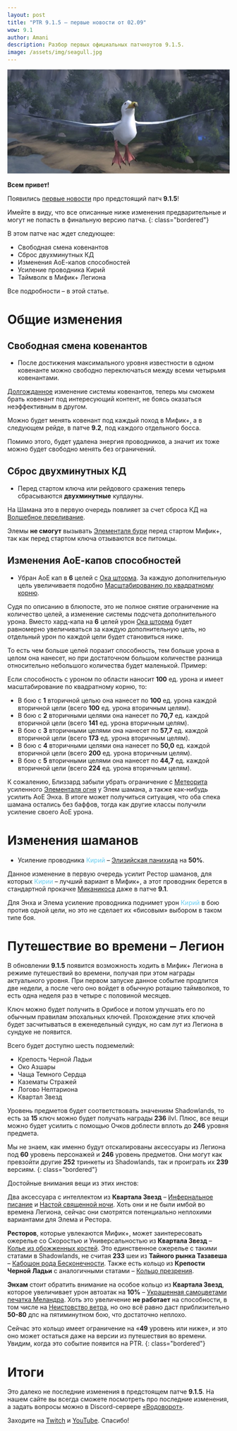 ```yaml
---    
layout: post
title: "PTR 9.1.5 – первые новости от 02.09"
wow: 9.1
author: Amani
description: Разбор первых официальных патчноутов 9.1.5.
image: /assets/img/seagull.jpg
---
```


<p align="center">
<img src="/assets/img/seagull.jpg" > 
</p>


**Всем привет!**

Появились [первые новости](https://us.forums.blizzard.com/en/wow/t/ptr-915-development-notes/1082616) про предстоящий патч **9.1.5**!

Имейте в виду, что все описанные ниже изменения предварительные и могут не попасть в финальную версию патча.
{: class="bordered"}

В этом патче нас ждет следующее:
* Свободная смена ковенантов
* Сброс двухминутных КД
* Изменения АоЕ-капов способностей
* Усиление проводника Кирий
* Таймволк в Мифик+ Легиона

<p></p>

Все подробности – в этой статье.

<!--more-->

# Общие изменения

## Свободная смена ковенантов

* После достижения максимального уровня известности в одном ковенанте можно свободно переключаться между всеми четырьмя ковенантами.

[Долгожданное](https://eu.forums.blizzard.com/ru/wow/t/%D0%BE%D0%B1%D1%81%D1%83%D0%B6%D0%B4%D0%B5%D0%BD%D0%B8%D0%B5-%D0%BF%D1%80%D0%BE%D0%B1%D0%BB%D0%B5%D0%BC%D1%8B-%D1%81%D0%BC%D0%B5%D0%BD%D1%8B-%D0%BA%D0%BE%D0%B2%D0%B5%D0%BD%D0%B0%D0%BD%D1%82%D0%BE%D0%B2/122650) изменение системы ковенантов, теперь мы сможем брать ковенант под интересующий контент, не боясь оказаться неэффективным в другом.

Можно будет менять ковенант под каждый поход в Мифик+, а в следующем рейде, в патче **9.2**, под каждого отдельного босса. 

Помимо этого, будет удалена энергия проводников, а значит их тоже можно будет свободно менять без ограничений.

## Сброс двухминутных КД

* Перед стартом ключа или рейдового сражения теперь сбрасываются **двухминутные** кулдауны. 

На Шамана это в первую очередь повлияет за счет сброса КД на [Волшебное переливание](https://ru.wowhead.com/spell=328923). 

Элемы **не смогут** вызывать [Элементаля бури](https://ru.wowhead.com/spell=192249) перед стартом Мифик+, так как перед стартом ключа отзываются все питомцы.

## Изменения АоЕ-капов способностей

* Убран АоЕ кап в **6** целей с [Ока шторма](https://ru.wowhead.com/spell=157375). За каждую дополнительную цель увеличиваетя подобно [Масштабированию по квадратному корню](https://stormkeeper.ru/info/target_cap.html#%D0%BC%D0%B0%D1%81%D1%88%D1%82%D0%B0%D0%B1%D0%B8%D1%80%D0%BE%D0%B2%D0%B0%D0%BD%D0%B8%D0%B5-%D0%BF%D0%BE-%D0%BA%D0%B2%D0%B0%D0%B4%D1%80%D0%B0%D1%82%D0%BD%D0%BE%D0%BC%D1%83-%D0%BA%D0%BE%D1%80%D0%BD%D1%8E).

Судя по описанию в блюпосте, это не полное снятие ограничение на количество целей, а изменение системы подсчета дополнительного урона. Вместо хард-капа на **6** целей урон [Ока шторма](https://ru.wowhead.com/spell=157375) будет равномерно увеличиваться за каждую дополнительную цель, но отдельный урон по каждой цели будет становиться ниже.

То есть чем больше целей поразит способность, тем больше урона в целом она нанесет, но при достаточном большом количестве разница относительно небольшого количества будет маленькой. Пример:

Если способность с уроном по области наносит **100** ед. урона и имеет масштабирование по квадратному корню, то:
* В бою с **1** вторичной целью она нанесет по **100** ед. урона каждой вторичной цели (всего **100** ед. урона вторичным целям).
* В бою с **2** вторичными целями она нанесет по **70,7** ед. каждой вторичной цели (всего **141** ед. урона вторичным целям).
* В бою с **3** вторичными целями она нанесет по **57,7** ед. каждой вторичной цели (всего **173** ед. урона вторичным целям).
* В бою с **4** вторичными целями она нанесет по **50,0** ед. каждой вторичной цели (всего **200** ед. урона вторичным целям).
* В бою с **5** вторичными целями она нанесет по **44,7** ед. каждой вторичной цели (всего **224** ед. урона вторичным целям).

К сожалению, Близзард забыли убрать ограничение с [Метеорита](https://ru.wowhead.com/spell=117588) усиленного [Элементаля огня](https://ru.wowhead.com/spell=198067) у Элем шамана, а также как-нибудь усилить АоЕ Энха. В итоге может получиться ситуация, что оба спека шамана остались без баффов, тогда как другие классы получили усиление своего АоЕ урона. 

# Изменения шаманов

* Усиление проводника <span style="color:#68ccef;font-size:1em;">Кирий</span> – [Элизийская панихида](https://ru.wowhead.com/spell=339182/%D1%8D%D0%BB%D0%B8%D0%B7%D0%B8%D0%B9%D1%81%D0%BA%D0%B0%D1%8F-%D0%BF%D0%B0%D0%BD%D0%B8%D1%85%D0%B8%D0%B4%D0%B0?ilvl=252) на **50%**.

Данное изменение в первую очередь усилит Рестор шаманов, для которых <span style="color:#68ccef;font-size:1em;">Кирии</span> – лучший вариант в Мифик+, а этот проводник берется в стандартной прокачке [Миканикоса](https://ru.wowhead.com/soulbind-calc/kyrian/forgelite-prime-mikanikos/shaman/AwCWapYBBShxCBIFKaMIJSzuCCMVdgAIJSg9CDUoNgg) даже в патче **9.1**.

Для Энха и Элема усиление проводника поднимет урон <span style="color:#68ccef;font-size:1em;">Кирий</span> в бою против одной цели, но это не сделает их «бисовым» выбором в таком типе боя. 

# Путешествие во времени – Легион

В обновлении **9.1.5** появится возможность ходить в Мифик+ Легиона в режиме путешествий во времени, получая при этом награды актуального уровня. При первом запуске данное событие продлится две недели, а после чего оно войдет в обычную ротацию таймволков, то есть одна неделя раз в четыре с половиной месяцев.

Ключ можно будет получить в Орибосе и потом улучшать его по обычным правилам эпохальных ключей. Прохождение этих ключей будет засчитываться в еженедельный сундук, но сам лут из Легиона в сундуке не появится.

Всего будет доступно шесть подземелий:

* Крепость Черной Ладьи
* Око Азшары
* Чаща Темного Сердца
* Казематы Стражей
* Логово Нелтариона
* Квартал Звезд

Уровень предметов будет соответствовать значениям Shadowlands, то есть за **15** ключ можно будет получать награды **236** ilvl. Плюс, все вещи можно будет усилить с помощью Очков доблести вплоть до **246** уровня предмета. 

Мы не знаем, как именно будут отскалированы аксессуары из Легиона под **60** уровень персонажей и **246** уровень предметов. Они могут как превзойти другие **252** тринкеты из Shadowlands, так и проиграть их **239** версиям.
{: class="bordered"}

Достойные внимания вещи из этих инстов:

Два аксессуара с интеллектом из **Квартала Звезд** – [Инфернальное писание](https://ru.wowhead.com/item=137485/) и [Настой священной ночи](https://ru.wowhead.com/item=137484). Хоть они и не были имбой во времена Легиона, сейчас они смотрятся потенциально неплохими вариантами для Элема и Рестора. 

**Ресторов**, которые увлекаются Мифик+, может заинтересовать ожерелье со Скоростью и Универсальностью из **Квартала Звезд** – [Колье из обожженных костей](https://ru.wowhead.com/item=134529). Это единственное ожерелье с такими статами в Shadowlands, не считая **233** шеи из **Тайного рынка Тазавеша** – [Кабошон рода Бесконечности](https://ru.wowhead.com/item=185820/). Также есть кольцо из **Крепости Черной Ладьи** с аналогичными статами – [Кольцо презрения](https://ru.wowhead.com/item=134490/).

**Энхам** стоит обратить внимание на особое кольцо из **Квартала Звезд**, которое увеличивает урон автоатак на **10%** – [Украшенная самоцветами печатка Меландра](https://ru.wowhead.com/item=134542). Хоть это увеличение **не работает** на способности, в том числе на [Неистовство ветра](https://ru.wowhead.com/spell=33757), но оно всё равно даст приблизительно **50-80** дпс на пятиминутном бою, что достаточно неплохо.

Сейчас это кольцо имеет ограничение на «**49** уровень или ниже», и это оно может остаться даже на версии из путешествия во времени. Увидим, когда это событие появится на PTR.
{: class="bordered"}

# Итоги

Это далеко не последние изменения в предстоящем патче **9.1.5**. На нашем сайте вы всегда сможете посмотреть про последние изменения, а задать вопросы можно в Discord-сервере [«Водоворот»](https://discord.gg/vodovorot).

Заходите на [Twitch](https://www.twitch.tv/amanizandalari) и [YouTube](https://www.youtube.com/Amanizandalari). Спасибо!
